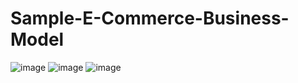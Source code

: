 # Sample-E-Commerce-Business-Model
![image](https://user-images.githubusercontent.com/84308540/129847873-096c8e6c-9b45-4e95-8cd0-53f42cde0e73.png)
![image](https://user-images.githubusercontent.com/84308540/129847884-e866d5e8-6143-492c-80cf-4f029ffdb1ca.png)
![image](https://user-images.githubusercontent.com/84308540/129847892-9a998837-5e00-417b-bd1c-969efc85f3b0.png)
